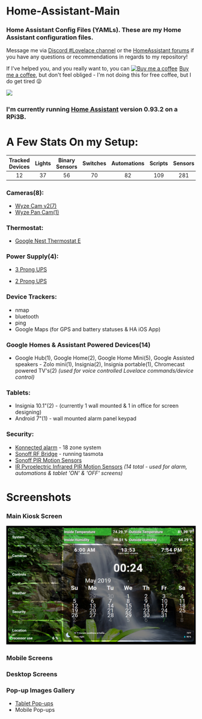 # Home-Assistant-Main
### Home Assistant Config Files (YAMLs). These are my Home Assistant configuration files.

Message me via [Discord #Lovelace channel](https://discord.gg/aYTW2Z9) or the [HomeAssistant forums](https://community.home-assistant.io/t/dinotechs-may-24-new-mobile-popups-lovelace-screens/84271) if you have any questions or recommendations in regards to my repository! 

If I've helped you, and you really want to, you can <link href="https://fonts.googleapis.com/css?family=Cookie" rel="stylesheet"><a class="bmc-button" target="_blank" href="https://www.buymeacoffee.com/9lTxIVgZ3"><img src="https://www.buymeacoffee.com/assets/img/BMC-btn-logo.svg" alt="Buy me a coffee"><span style="margin-left:5px">Buy me a coffee</span></a>, but don't feel obliged - I'm not doing this for free coffee, but I do get tired :stuck_out_tongue_winking_eye: 

<p align="left">
  <img src="https://github.com/home-assistant/home-assistant-assets/blob/master/loading-screen.gif">
</p>

### I'm currently running [Home Assistant](https://home-assistant.io) version __0.93.2__ on a RPi3B.

# A Few Stats On my Setup:
| Tracked Devices | Lights | Binary Sensors | Switches | Automations | Scripts | Sensors | Alerts  |
|:---------------:|:------:|:--------------:|:--------:|:-----------:|:-------:|:-------:|:-------:|
|12               |37      |56              |70        |82           |109      |281      |12       | 

### Cameras(8):
* [Wyze Cam v2(7)](http://amzn.to/2QqoYsf)
* [Wyze Pan Cam(1)](http://amzn.to/2QqoYsf)

### Thermostat:
* [Google Nest Thermostat E](http://amzn.to/2Qpyqfe)

### Power Supply(4):
* [3 Prong UPS](http://amzn.to/2W0GKbD)

* [2 Prong UPS](http://amzn.to/2W6W5Yf)

### Device Trackers:
* nmap
* bluetooth
* ping
* Google Maps (for GPS and battery statuses & HA iOS App)

### Google Homes & Assistant Powered Devices(14) 
* Google Hub(1), Google Home(2), Google Home Mini(5), Google Assisted speakers - Zolo mini(1), Insignia(2), Insignia portable(1), Chromecast powered TV's(2)
*(used for voice controlled Lovelace commands/device control)*

### Tablets:
* Insignia 10.1"(2) - (currently 1 wall mounted & 1 in office for screen designing)
* Android 7"(1) - wall mounted alarm panel keypad

### Security:
* [Konnected alarm](http://amzn.to/2YIlunM) - 18 zone system
* [Sonoff RF Bridge](http://amzn.to/2QlTfIL) - running tasmota
* [Sonoff PIR Motion Sensors](http://amzn.to/2ExNXVA)
* [IR Pyroelectric Infrared PIR Motion Sensors](http://amzn.to/2YUfGI9)
*(14 total - used for alarm, automations & tablet 'ON' & 'OFF' screens)*

# Screenshots
### Main Kiosk Screen
<img src="https://github.com/Dino-Tech/Home-Assistant-Main/blob/master/screenshots_tablet/1.png" />

### Mobile Screens

### Desktop Screens

### Pop-up Images Gallery
* [Tablet Pop-ups](https://imgur.com/a/tbY9HW2)
* Mobile Pop-ups
